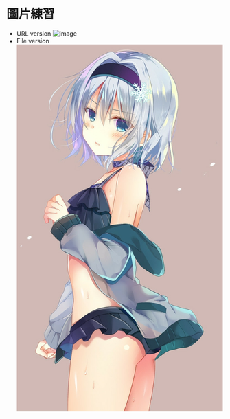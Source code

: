 # 圖片練習

+ URL version
![image](https://i.imgur.com/XcwMiXW.jpg)
+ File version
![image](8e9d5990526af60d645a75146d214222.JPG)
